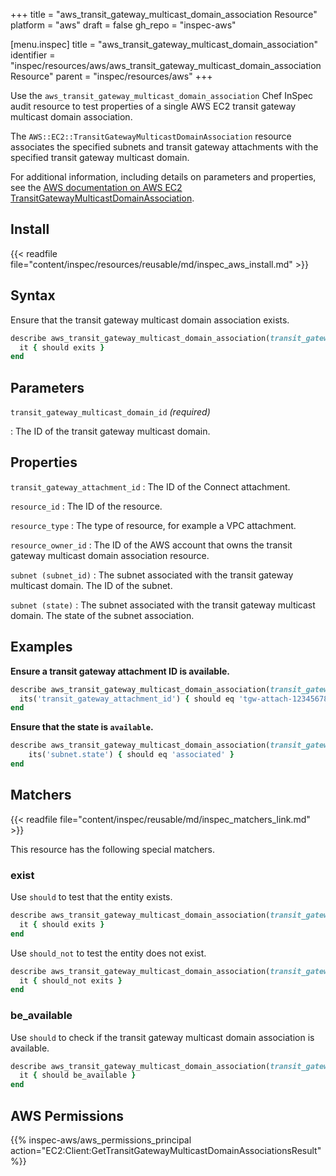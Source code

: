 +++
title = "aws_transit_gateway_multicast_domain_association Resource"
platform = "aws"
draft = false
gh_repo = "inspec-aws"

[menu.inspec]
title = "aws_transit_gateway_multicast_domain_association"
identifier = "inspec/resources/aws/aws_transit_gateway_multicast_domain_association Resource"
parent = "inspec/resources/aws"
+++

Use the `aws_transit_gateway_multicast_domain_association` Chef InSpec audit resource to test properties of a single AWS EC2 transit gateway multicast domain association.

The `AWS::EC2::TransitGatewayMulticastDomainAssociation` resource associates the specified subnets and transit gateway attachments with the specified transit gateway multicast domain.

For additional information, including details on parameters and properties, see the [AWS documentation on AWS EC2 TransitGatewayMulticastDomainAssociation](https://docs.aws.amazon.com/AWSCloudFormation/latest/UserGuide/aws-resource-ec2-transitgatewaymulticastdomainassociation.html).

## Install

{{< readfile file="content/inspec/resources/reusable/md/inspec_aws_install.md" >}}

## Syntax

Ensure that the transit gateway multicast domain association exists.

```ruby
describe aws_transit_gateway_multicast_domain_association(transit_gateway_multicast_domain_id: 'TRANSIT_GATEWAY_MULTICAST_DOMAIN_ID') do
  it { should exits }
end
```

## Parameters

`transit_gateway_multicast_domain_id` _(required)_

: The ID of the transit gateway multicast domain.

## Properties

`transit_gateway_attachment_id`
: The ID of the Connect attachment.

`resource_id`
: The ID of the resource.

`resource_type`
: The type of resource, for example a VPC attachment.

`resource_owner_id`
: The ID of the AWS account that owns the transit gateway multicast domain association resource.

`subnet (subnet_id)`
: The subnet associated with the transit gateway multicast domain. The ID of the subnet.

`subnet (state)`
: The subnet associated with the transit gateway multicast domain. The state of the subnet association.

## Examples

**Ensure a transit gateway attachment ID is available.**

```ruby
describe aws_transit_gateway_multicast_domain_association(transit_gateway_multicast_domain_id: 'TRANSIT_GATEWAY_MULTICAST_DOMAIN_ID') do
  its('transit_gateway_attachment_id') { should eq 'tgw-attach-1234567890' }
end
```

**Ensure that the state is `available`.**

```ruby
describe aws_transit_gateway_multicast_domain_association(transit_gateway_multicast_domain_id: 'TRANSIT_GATEWAY_MULTICAST_DOMAIN_ID') do
    its('subnet.state') { should eq 'associated' }
end
```

## Matchers

{{< readfile file="content/inspec/reusable/md/inspec_matchers_link.md" >}}

This resource has the following special matchers.

### exist

Use `should` to test that the entity exists.

```ruby
describe aws_transit_gateway_multicast_domain_association(transit_gateway_multicast_domain_id: 'TRANSIT_GATEWAY_MULTICAST_DOMAIN_ID') do
  it { should exits }
end
```

Use `should_not` to test the entity does not exist.

```ruby
describe aws_transit_gateway_multicast_domain_association(transit_gateway_multicast_domain_id: "TRANSIT_GATEWAY_MULTICAST_DOMAIN_ID") do
  it { should_not exits }
end
```

### be_available

Use `should` to check if the transit gateway multicast domain association is available.

```ruby
describe aws_transit_gateway_multicast_domain_association(transit_gateway_multicast_domain_id: 'TRANSIT_GATEWAY_MULTICAST_DOMAIN_ID') do
  it { should be_available }
end
```

## AWS Permissions

{{% inspec-aws/aws_permissions_principal action="EC2:Client:GetTransitGatewayMulticastDomainAssociationsResult" %}}
